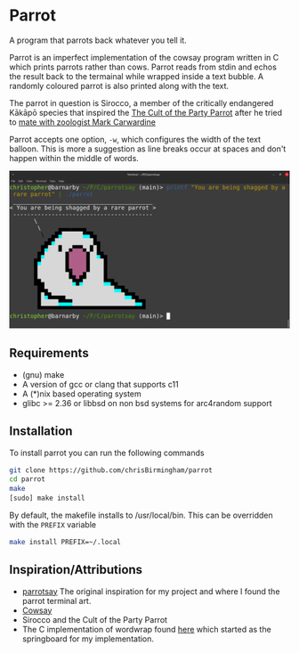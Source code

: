 # Parrot

A program that parrots back whatever you tell it.

Parrot is an imperfect implementation of the cowsay program written in C which prints parrots rather than cows. Parrot reads from stdin and echos the result back to the termainal while wrapped inside a text bubble. A randomly coloured parrot is also printed along with the text.

The parrot in question is Sirocco, a member of the critically endangered Kākāpō species that inspired the [The Cult of the Party Parrot](https://cultofthepartyparrot.com/) after he tried to [mate with zoologist Mark Carwardine](https://www.youtube.com/watch?v=9T1vfsHYiKY)

Parrot accepts one option, `-w`, which configures the width of the text balloon. This is more a suggestion as line breaks occur at spaces and don't
happen within the middle of words.

![Example of using the parrot program](parrot.png)

## Requirements

* (gnu) make
* A version of gcc or clang that supports c11
* A (*)nix based operating system
* glibc >= 2.36 or libbsd on non bsd systems for arc4random support

## Installation

To install parrot you can run the following commands

```sh
git clone https://github.com/chrisBirmingham/parrot
cd parrot
make
[sudo] make install
```

By default, the makefile installs to /usr/local/bin. This can be overridden
with the `PREFIX` variable

```sh
make install PREFIX=~/.local
```

## Inspiration/Attributions

* [parrotsay](https://github.com/matheuss/parrotsay-api) The original inspiration for my project and where I found the parrot terminal art.
* [Cowsay](https://github.com/tnalpgge/rank-amateur-cowsay)
* Sirocco and the Cult of the Party Parrot
* The C implementation of wordwrap found [here](https://rosettacode.org/wiki/Word_wrap) which started as the springboard for my implementation.

